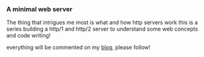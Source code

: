 ### A minimal web server

The thing that intrigues me most is what and how http servers work
this is a series building a http/1 and http/2 server to understand
some web concepts and code writing!


everything will be commented on my [blog](https://astaroth.dev), please follow!

